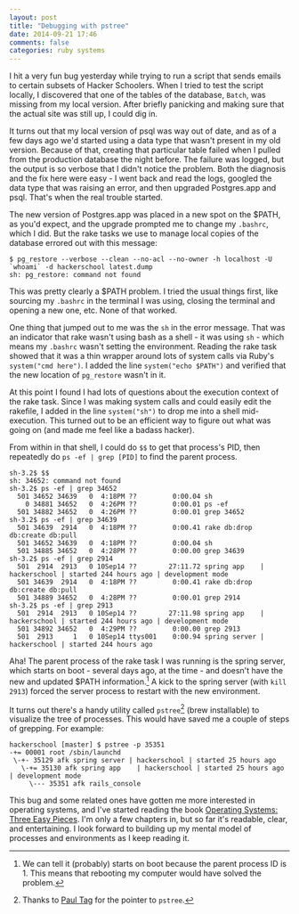 ```yaml
---
layout: post
title: "Debugging with pstree"
date: 2014-09-21 17:46
comments: false
categories: ruby systems
---
```


I hit a very fun bug yesterday while trying to run a script that sends emails to certain subsets of Hacker Schoolers. When I tried to test the script locally, I discovered that one of the tables of the database, `Batch`, was missing from my local version.  After briefly panicking and making sure that the actual site was still up, I could dig in.

It turns out that my local version of psql was way out of date, and as of a few days ago we'd started using a data type that wasn't present in my old version. Because of that, creating that particular table failed when I pulled from the production database the night before. The failure was logged, but the output is so verbose that I didn't notice the problem. Both the diagnosis and the fix here were easy - I went back and read the logs, googled the data type that was raising an error, and then upgraded Postgres.app and psql. That's when the real trouble started.

The new version of Postgres.app was placed in a new spot on the $PATH, as you'd expect, and the upgrade prompted me to change my `.bashrc`, which I did. But the rake tasks we use to manage local copies of the database errored out with this message:

``` text
$ pg_restore --verbose --clean --no-acl --no-owner -h localhost -U `whoami` -d hackerschool latest.dump
sh: pg_restore: command not found
```

This was pretty clearly a $PATH problem. I tried the usual things first, like sourcing my `.bashrc` in the terminal I was using, closing the terminal and opening a new one, etc. None of that worked.

One thing that jumped out to me was the `sh` in the error message. That was an indicator that rake wasn't using bash as a shell - it was using `sh` - which means my `.bashrc` wasn't setting the environment. Reading the rake task showed that it was a thin wrapper around lots of system calls via Ruby's `system("cmd here")`. I added the line `system("echo $PATH")` and verified that the new location of `pg_restore` wasn't in it.

At this point I found I had lots of questions about the execution context of the rake task. Since I was making system calls and could easily edit the rakefile, I added in the line `system("sh")` to drop me into a shell mid-execution. This turned out to be an efficient way to figure out what was going on (and made me feel like a badass hacker).

From within in that shell, I could do `$$` to get that process's PID, then repeatedly do `ps -ef | grep [PID]` to find the parent process.

``` text
sh-3.2$ $$
sh: 34652: command not found
sh-3.2$ ps -ef | grep 34652
  501 34652 34639   0  4:18PM ??         0:00.04 sh
    0 34881 34652   0  4:26PM ??         0:00.01 ps -ef
  501 34882 34652   0  4:26PM ??         0:00.01 grep 34652
sh-3.2$ ps -ef | grep 34639
  501 34639  2914   0  4:18PM ??         0:00.41 rake db:drop db:create db:pull
  501 34652 34639   0  4:18PM ??         0:00.04 sh
  501 34885 34652   0  4:28PM ??         0:00.00 grep 34639
sh-3.2$ ps -ef | grep 2914
  501  2914  2913   0 10Sep14 ??        27:11.72 spring app    | hackerschool | started 244 hours ago | development mode
  501 34639  2914   0  4:18PM ??         0:00.41 rake db:drop db:create db:pull
  501 34889 34652   0  4:28PM ??         0:00.01 grep 2914
sh-3.2$ ps -ef | grep 2913
  501  2914  2913   0 10Sep14 ??        27:11.98 spring app    | hackerschool | started 244 hours ago | development mode
  501 34892 34652   0  4:29PM ??         0:00.00 grep 2913
  501  2913     1   0 10Sep14 ttys001    0:00.94 spring server | hackerschool | started 244 hours ago
```

Aha! The parent process of the rake task I was running is the spring server, which starts on boot - several days ago, at the time - and doesn't have the new and updated $PATH information.[^1] A kick to the spring server (with `kill 2913`) forced the server process to restart with the new environment.

It turns out there's a handy utility called `pstree`[^2] (brew installable) to visualize the tree of processes. This would have saved me a couple of steps of grepping. For example:

``` text
hackerschool [master] $ pstree -p 35351
-+= 00001 root /sbin/launchd
 \-+- 35129 afk spring server | hackerschool | started 25 hours ago
   \-+= 35130 afk spring app    | hackerschool | started 25 hours ago | development mode
     \--- 35351 afk rails_console
```

This bug and some related ones have gotten me more interested in operating systems, and I've started reading the book [Operating Systems: Three Easy Pieces](http://pages.cs.wisc.edu/~remzi/OSTEP/). I'm only a few chapters in, but so far it's readable, clear, and entertaining. I look forward to building up my mental model of processes and environments as I keep reading it.

[^1]: We can tell it (probably) starts on boot because the parent process ID is 1. This means that rebooting my computer would have solved the problem.
[^2]: Thanks to [Paul Tag](//twitter.com/paultag) for the pointer to `pstree`.
